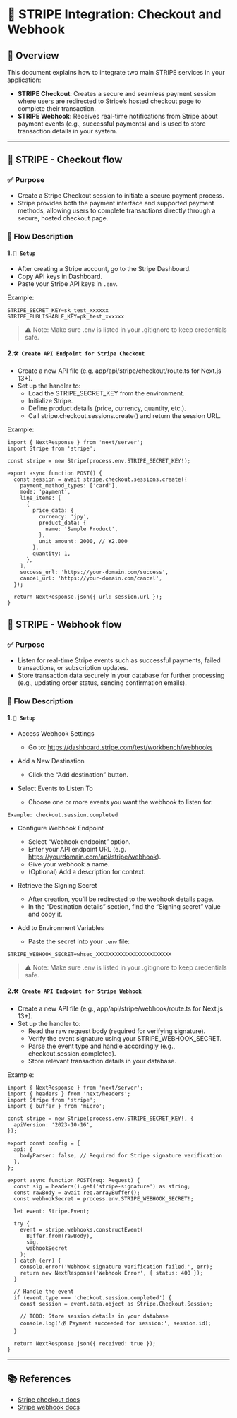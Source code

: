 # 📘 STRIPE Integration: Checkout and Webhook

## 🧩 Overview

This document explains how to integrate two main STRIPE services in your application:

- **STRIPE Checkout**: Creates a secure and seamless payment session where users are redirected to Stripe’s hosted checkout page to complete their transaction.
- **STRIPE Webhook**: Receives real-time notifications from Stripe about payment events (e.g., successful payments) and is used to store transaction details in your system.

---

## 🔐 STRIPE - Checkout flow

### ✅ Purpose

- Create a Stripe Checkout session to initiate a secure payment process.
- Stripe provides both the payment interface and supported payment methods, allowing users to complete transactions directly through a secure, hosted checkout page.

### 🔁 Flow Description

#### 1. `🔑 Setup`

- After creating a Stripe account, go to the Stripe Dashboard.
- Copy API keys in Dashboard.
- Paste your Stripe API keys in `.env`.

Example:

```
STRIPE_SECRET_KEY=sk_test_xxxxxx
STRIPE_PUBLISHABLE_KEY=pk_test_xxxxxx
```

> ⚠️ Note: Make sure .env is listed in your .gitignore to keep credentials safe.

#### 2.`🛠️ Create API Endpoint for Stripe Checkout`

- Create a new API file (e.g. app/api/stripe/checkout/route.ts for Next.js 13+).
- Set up the handler to:
  - Load the STRIPE_SECRET_KEY from the environment.
  - Initialize Stripe.
  - Define product details (price, currency, quantity, etc.).
  - Call stripe.checkout.sessions.create() and return the session URL.

Example:

```
import { NextResponse } from 'next/server';
import Stripe from 'stripe';

const stripe = new Stripe(process.env.STRIPE_SECRET_KEY!);

export async function POST() {
  const session = await stripe.checkout.sessions.create({
    payment_method_types: ['card'],
    mode: 'payment',
    line_items: [
      {
        price_data: {
          currency: 'jpy',
          product_data: {
            name: 'Sample Product',
          },
          unit_amount: 2000, // ¥2.000
        },
        quantity: 1,
      },
    ],
    success_url: 'https://your-domain.com/success',
    cancel_url: 'https://your-domain.com/cancel',
  });

  return NextResponse.json({ url: session.url });
}

```

## 🔐 STRIPE - Webhook flow

### ✅ Purpose

- Listen for real-time Stripe events such as successful payments, failed transactions, or subscription updates.
- Store transaction data securely in your database for further processing (e.g., updating order status, sending confirmation emails).

### 🔁 Flow Description

#### 1. `🔑 Setup`

- Access Webhook Settings

  - Go to: https://dashboard.stripe.com/test/workbench/webhooks

- Add a New Destination

  - Click the “Add destination” button.

- Select Events to Listen To

  - Choose one or more events you want the webhook to listen for.

```
Example: checkout.session.completed
```

- Configure Webhook Endpoint

  - Select “Webhook endpoint” option.
  - Enter your API endpoint URL (e.g. https://yourdomain.com/api/stripe/webhook).
  - Give your webhook a name.
  - (Optional) Add a description for context.

- Retrieve the Signing Secret

  - After creation, you’ll be redirected to the webhook details page.
  - In the “Destination details” section, find the “Signing secret” value and copy it.

- Add to Environment Variables
  - Paste the secret into your `.env` file:

```
STRIPE_WEBHOOK_SECRET=whsec_XXXXXXXXXXXXXXXXXXXXXXXX
```

> ⚠️ Note: Make sure .env is listed in your .gitignore to keep credentials safe.

#### 2.`🛠️ Create API Endpoint for Stripe Webhook`

- Create a new API file (e.g., app/api/stripe/webhook/route.ts for Next.js 13+).
- Set up the handler to:
  - Read the raw request body (required for verifying signature).
  - Verify the event signature using your STRIPE_WEBHOOK_SECRET.
  - Parse the event type and handle accordingly (e.g., checkout.session.completed).
  - Store relevant transaction details in your database.

Example:

```
import { NextResponse } from 'next/server';
import { headers } from 'next/headers';
import Stripe from 'stripe';
import { buffer } from 'micro';

const stripe = new Stripe(process.env.STRIPE_SECRET_KEY!, {
  apiVersion: '2023-10-16',
});

export const config = {
  api: {
    bodyParser: false, // Required for Stripe signature verification
  },
};

export async function POST(req: Request) {
  const sig = headers().get('stripe-signature') as string;
  const rawBody = await req.arrayBuffer();
  const webhookSecret = process.env.STRIPE_WEBHOOK_SECRET!;

  let event: Stripe.Event;

  try {
    event = stripe.webhooks.constructEvent(
      Buffer.from(rawBody),
      sig,
      webhookSecret
    );
  } catch (err) {
    console.error('Webhook signature verification failed.', err);
    return new NextResponse('Webhook Error', { status: 400 });
  }

  // Handle the event
  if (event.type === 'checkout.session.completed') {
    const session = event.data.object as Stripe.Checkout.Session;

    // TODO: Store session details in your database
    console.log('💰 Payment succeeded for session:', session.id);
  }

  return NextResponse.json({ received: true });
}

```

---

## 📚 References

- [Stripe checkout docs](https://docs.stripe.com/payments/checkout)
- [Stripe webhook docs](https://docs.stripe.com/webhooks)
